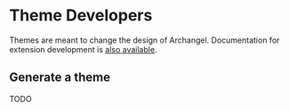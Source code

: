 # Theme Developers

Themes are meant to change the design of Archangel. Documentation for extension development is [also available](https://github.com/archangel/archangel/blob/master/docs/Extension/Developers.md).

## Generate a theme

TODO
